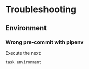 <!-- Space: SlidesIacChallenger -->
<!-- Parent: Project -->
<!-- Title: Troubleshooting -->

<!-- Label: SlidesIacChallenger -->
<!-- Label: Project -->
<!-- Label: Troubleshooting -->
<!-- Include: docs/disclaimer.md -->
<!-- Include: ac:toc -->

# Troubleshooting

## Environment

### Wrong pre-commit with pipenv

Execute the next:

```{.bash}
task environment
```
